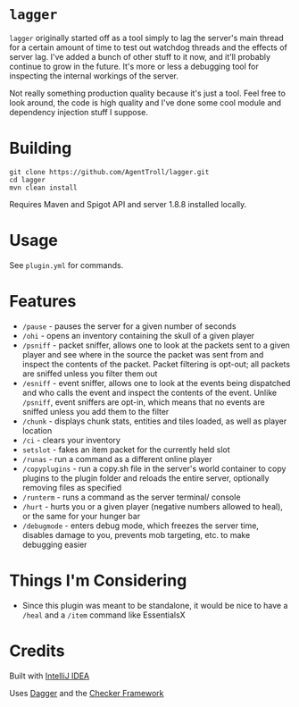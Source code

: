 # `lagger`

`lagger` originally started off as a tool simply to lag the
server's main thread for a certain amount of time to test
out watchdog threads and the effects of server lag. I've
added a bunch of other stuff to it now, and it'll probably
continue to grow in the future. It's more or less a
debugging tool for inspecting the internal workings of the
server.

Not really something production quality because it's just a
tool. Feel free to look around, the code is high quality and
I've done some cool module and dependency injection stuff
I suppose.

# Building

``` shell
git clone https://github.com/AgentTroll/lagger.git
cd lagger
mvn clean install
```

Requires Maven and Spigot API and server 1.8.8 installed
locally.

# Usage

See `plugin.yml` for commands.

# Features

- `/pause` - pauses the server for a given number of seconds
- `/ohi` - opens an inventory containing the skull of a
given player
- `/psniff` - packet sniffer, allows one to look at the
packets sent to a given player and see where in the source
the packet was sent from and inspect the contents of the
packet. Packet filtering is opt-out; all packets are
sniffed unless you filter them out
- `/esniff` - event sniffer, allows one to look at the
events being dispatched and who calls the event and inspect
the contents of the event. Unlike `/psniff`, event sniffers
are opt-in, which means that no events are sniffed unless
you add them to the filter
- `/chunk` - displays chunk stats, entities and tiles
loaded, as well as player location
- `/ci` - clears your inventory
- `setslot` - fakes an item packet for the currently held
slot
- `/runas` - run a command as a different online player
- `/copyplugins` - run a copy.sh file in the server's world
container to copy plugins to the plugin folder and reloads
the entire server, optionally removing files as specified
- `/runterm` - runs a command as the server terminal/
console
- `/hurt` - hurts you or a given player (negative numbers
allowed to heal), or the same for your hunger bar
- `/debugmode` - enters debug mode, which freezes the
server time, disables damage to you, prevents mob
targeting, etc. to make debugging easier

# Things I'm Considering

- Since this plugin was meant to be standalone, it would be
nice to have a `/heal` and a `/item` command like
EssentialsX

# Credits

Built with [IntelliJ IDEA](https://www.jetbrains.com/idea/)

Uses [Dagger](https://github.com/google/dagger) and the
[Checker Framework](https://checkerframework.org/)
